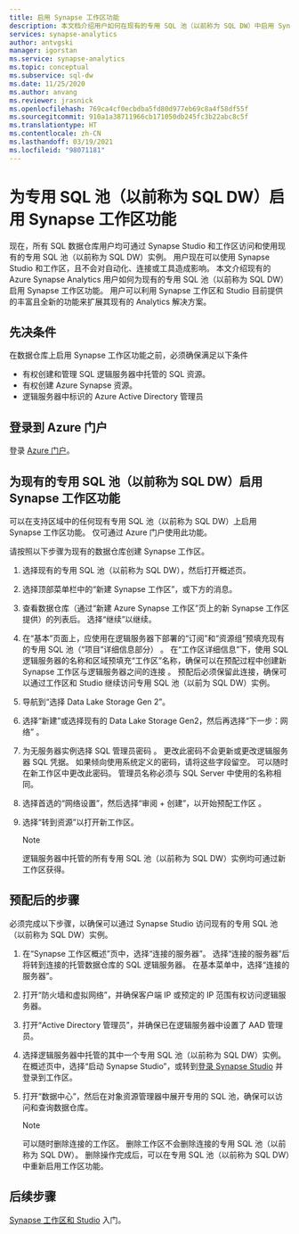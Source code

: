 ```yaml
---
title: 启用 Synapse 工作区功能
description: 本文档介绍用户如何在现有的专用 SQL 池（以前称为 SQL DW）中启用 Synapse 工作区功能。
services: synapse-analytics
author: antvgski
manager: igorstan
ms.service: synapse-analytics
ms.topic: conceptual
ms.subservice: sql-dw
ms.date: 11/25/2020
ms.author: anvang
ms.reviewer: jrasnick
ms.openlocfilehash: 769ca4cf0ecbdba5fd80d977eb69c8a4f58df55f
ms.sourcegitcommit: 910a1a38711966cb171050db245fc3b22abc8c5f
ms.translationtype: HT
ms.contentlocale: zh-CN
ms.lasthandoff: 03/19/2021
ms.locfileid: "98071181"
---
```

# <a name="enabling-synapse-workspace-features-for-a-dedicated-sql-pool-formerly-sql-dw"></a>为专用 SQL 池（以前称为 SQL DW）启用 Synapse 工作区功能

现在，所有 SQL 数据仓库用户均可通过 Synapse Studio 和工作区访问和使用现有的专用 SQL 池（以前称为 SQL DW）实例。 用户现在可以使用 Synapse Studio 和工作区，且不会对自动化、连接或工具造成影响。 本文介绍现有的 Azure Synapse Analytics 用户如何为现有的专用 SQL 池（以前称为 SQL DW）启用 Synapse 工作区功能。 用户可以利用 Synapse 工作区和 Studio 目前提供的丰富且全新的功能来扩展其现有的 Analytics 解决方案。   

## <a name="prerequisites"></a>先决条件
在数据仓库上启用 Synapse 工作区功能之前，必须确保满足以下条件
- 有权创建和管理 SQL 逻辑服务器中托管的 SQL 资源。
- 有权创建 Azure Synapse 资源。
- 逻辑服务器中标识的 Azure Active Directory 管理员

## <a name="sign-in-to-the-azure-portal"></a>登录到 Azure 门户

登录 [Azure 门户](https://portal.azure.com/)。

## <a name="enabling-synapse-workspace-features-for-an-existing-dedicated-sql-pool-formerly-sql-dw"></a>为现有的专用 SQL 池（以前称为 SQL DW）启用 Synapse 工作区功能

可以在支持区域中的任何现有专用 SQL 池（以前称为 SQL DW）上启用 Synapse 工作区功能。 仅可通过 Azure 门户使用此功能。

请按照以下步骤为现有的数据仓库创建 Synapse 工作区。
1. 选择现有的专用 SQL 池（以前称为 SQL DW），然后打开概述页。
2. 选择顶部菜单栏中的“新建 Synapse 工作区”，或下方的消息。
3. 查看数据仓库（通过“新建 Azure Synapse 工作区”页上的新 Synapse 工作区提供）的列表后。 选择“继续”以继续。
4. 在“基本”页面上，应使用在逻辑服务器下部署的“订阅”和“资源组”预填充现有的专用 SQL 池（“项目”详细信息部分）  。 在“工作区详细信息”下，使用 SQL 逻辑服务器的名称和区域预填充“工作区”名称，确保可以在预配过程中创建新 Synapse 工作区与逻辑服务器之间的连接 。 预配后必须保留此连接，确保可以通过工作区和 Studio 继续访问专用 SQL 池（以前为 SQL DW）实例。
5. 导航到“选择 Data Lake Storage Gen 2”。
6. 选择“新建”或选择现有的 Data Lake Storage Gen2，然后再选择“下一步：网络”  。
7. 为无服务器实例选择 SQL 管理员密码 。 更改此密码不会更新或更改逻辑服务器 SQL 凭据。 如果倾向使用系统定义的密码，请将这些字段留空。 可以随时在新工作区中更改此密码。 管理员名称必须与 SQL Server 中使用的名称相同。
8. 选择首选的“网络设置”，然后选择“审阅 + 创建”，以开始预配工作区 。
9. 选择“转到资源”以打开新工作区。

    > [!NOTE]
    > 逻辑服务器中托管的所有专用 SQL 池（以前称为 SQL DW）实例均可通过新工作区获得。

## <a name="post-provisioning-steps"></a>预配后的步骤
必须完成以下步骤，以确保可以通过 Synapse Studio 访问现有的专用 SQL 池（以前称为 SQL DW）实例。
1. 在“Synapse 工作区概述”页中，选择“连接的服务器”。 选择“连接的服务器”后将转到连接的托管数据仓库的 SQL 逻辑服务器。 在基本菜单中，选择“连接的服务器”。
2. 打开“防火墙和虚拟网络”，并确保客户端 IP 或预定的 IP 范围有权访问逻辑服务器。
3. 打开“Active Directory 管理员”，并确保已在逻辑服务器中设置了 AAD 管理员。
4. 选择逻辑服务器中托管的其中一个专用 SQL 池（以前称为 SQL DW）实例。 在概述页中，选择“启动 Synapse Studio”，或转到[登录 Synapse Studio](https://web.azuresynapse.net) 并登录到工作区。

5. 打开“数据中心”，然后在对象资源管理器中展开专用的 SQL 池，确保可以访问和查询数据仓库。

    > [!NOTE] 
    > 可以随时删除连接的工作区。 删除工作区不会删除连接的专用 SQL 池（以前称为 SQL DW）。 删除操作完成后，可以在专用 SQL 池（以前称为 SQL DW）中重新启用工作区功能。

## <a name="next-steps"></a>后续步骤
[Synapse 工作区和 Studio](../get-started.md) 入门。

